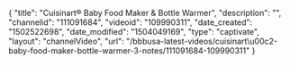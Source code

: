 {
    "title": "Cuisinart&reg; Baby Food Maker &amp; Bottle Warmer",
    "description": "",
    "channelid": "111091684",
    "videoid": "109990311",
    "date_created": "1502522698",
    "date_modified": "1504049169",
    "type": "captivate",
    "layout": "channelVideo",
    "url": "\/bbbusa-latest-videos\/cuisinart\u00c2-baby-food-maker-bottle-warmer-3-notes\/111091684-109990311"
}